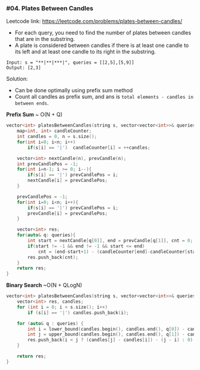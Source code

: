 ### #04. Plates Between Candles

Leetcode link: https://leetcode.com/problems/plates-between-candles/


- For each query, you need to find the number of plates between candles that are in the substring. 
- A plate is considered between candles if there is at least one candle to its left and at least one candle to its right in the substring.

```
Input: s = "**|**|***|", queries = [[2,5],[5,9]]
Output: [2,3]
```

Solution:
- Can be done optimally using prefix sum method
- Count all candles as prefix sum, and ans is `total elements - candles in between ends`.


**Prefix Sum** ~ O(N + Q)
```cpp
vector<int> platesBetweenCandles(string s, vector<vector<int>>& queries) {
    map<int, int> candleCounter;
    int candles = 0, n = s.size();
    for(int i=0; i<n; i++)
        if(s[i] == '|')  candleCounter[i] = ++candles;

    vector<int> nextCandle(n), prevCandle(n);
    int prevCandlePos = -1;
    for(int i=n-1; i >= 0; i--){
        if(s[i] == '|') prevCandlePos = i;
        nextCandle[i] = prevCandlePos;
    }

    prevCandlePos = -1;
    for(int i=0; i<n; i++){
        if(s[i] == '|') prevCandlePos = i;
        prevCandle[i] = prevCandlePos;
    }

    vector<int> res;
    for(auto& q: queries){
        int start = nextCandle[q[0]], end = prevCandle[q[1]], cnt = 0;
        if(start != -1 && end != -1 && start <= end)
            cnt = (end-start+1) - (candleCounter[end]-candleCounter[start]+1);
        res.push_back(cnt);
    }
    return res;
}
```


**Binary Search** ~O(N + QLogN)
```cpp
vector<int> platesBetweenCandles(string s, vector<vector<int>>& queries) {
    vector<int> res, candles;
    for (int i = 0; i < s.size(); i++)
        if (s[i] == '|') candles.push_back(i);

    for (auto& q : queries) {
        int i = lower_bound(candles.begin(), candles.end(), q[0]) - candles.begin();
        int j = upper_bound(candles.begin(), candles.end(), q[1]) - candles.begin() - 1; //get lower index
        res.push_back(i < j ? (candles[j] - candles[i]) - (j - i) : 0);
    }

    return res;
}
```
